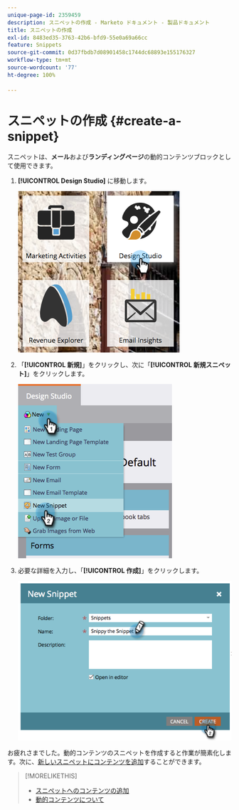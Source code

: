 ```yaml
---
unique-page-id: 2359459
description: スニペットの作成 - Marketo ドキュメント - 製品ドキュメント
title: スニペットの作成
exl-id: 8483ed35-3763-42b6-bfd9-55e0a69a66cc
feature: Snippets
source-git-commit: 0d37fbdb7d08901458c1744dc68893e155176327
workflow-type: tm+mt
source-wordcount: '77'
ht-degree: 100%

---
```


# スニペットの作成 {#create-a-snippet}

スニペットは、**メール**&#x200B;および&#x200B;**ランディングページ**&#x200B;の動的コンテンツブロックとして使用できます。

1. **[!UICONTROL Design Studio]** に移動します。

   ![](assets/designstudio.png)

1. 「**[!UICONTROL 新規]**」をクリックし、次に「**[!UICONTROL 新規スニペット]**」をクリックします。

   ![](assets/image2014-9-16-8-50-4.png)

1. 必要な詳細を入力し、「**[!UICONTROL 作成]**」をクリックします。

   ![](assets/image2014-9-16-8-3a50-3a14.png)

お疲れさまでした。動的コンテンツのスニペットを作成すると作業が簡素化します。次に、[新しいスニペットにコンテンツを追加](/help/marketo/product-docs/personalization/segmentation-and-snippets/snippets/add-content-to-a-snippet.md)することができます。

>[!MORELIKETHIS]
>
>* [スニペットへのコンテンツの追加](/help/marketo/product-docs/personalization/segmentation-and-snippets/snippets/add-content-to-a-snippet.md)
>* [動的コンテンツについて](/help/marketo/product-docs/personalization/segmentation-and-snippets/segmentation/understanding-dynamic-content.md)
